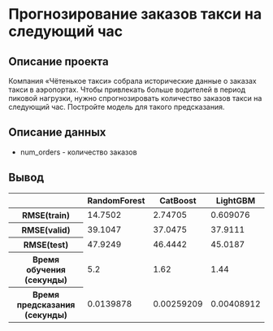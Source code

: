 # Прогнозирование заказов такси на следующий час

## Описание проекта
Компания «Чётенькое такси» собрала исторические данные о заказах такси в аэропортах. Чтобы привлекать больше водителей в период пиковой нагрузки, нужно спрогнозировать количество заказов такси на следующий час. Постройте модель для такого предсказания.

## Описание данных
- num_orders - количество заказов

## Вывод
<table>
         <thead>
           <tr>
             <th></th>
             <th>RandomForest</th>
             <th>CatBoost</th>
             <th>LightGBM</th>
           </tr>
         </thead>
         <tbody>
           <tr>
             <th>RMSE(train)</th>
             <td>14.7502</td>
             <td>2.74705</td>
             <td>0.609076</td>
           </tr>
           <tr>
             <th>RMSE(valid)</th>
             <td>39.1047</td>
             <td>37.0475</td>
             <td>37.9111</td>
           </tr>
           <tr>
             <th>RMSE(test)</th>
             <td>47.9249</td>
             <td>46.4442</td>
             <td>45.0187</td>
           </tr>
           <tr>
             <th>Время обучения (секунды)</th>
             <td>5.2</td>
             <td>1.62</td>
             <td>1.44</td>
           </tr>
           <tr>
             <th>Время предсказания (секунды)</th>
             <td>0.0139878</td>
             <td>0.00259209</td>
             <td>0.00408912</td>
           </tr>
         </tbody>
       </table>
